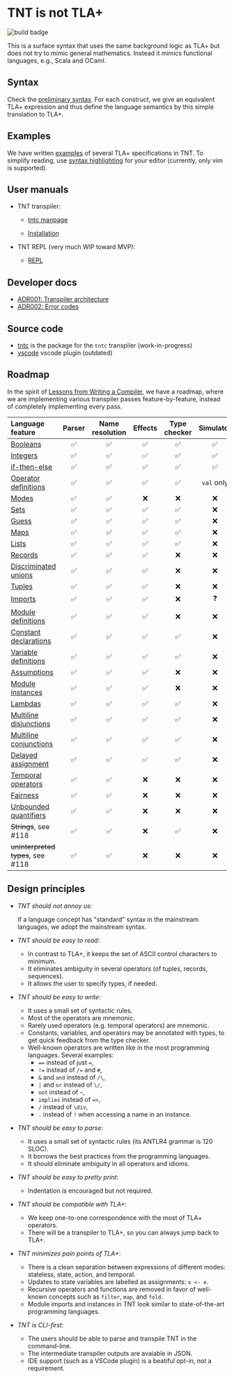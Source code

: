 # TNT is not TLA+

![build badge](https://github.com/informalsystems/tnt/actions/workflows/main.yml/badge.svg)

This is a surface syntax that uses the same background logic as TLA+ but does
not try to mimic general mathematics. Instead it mimics functional languages,
e.g., Scala and OCaml.

## Syntax

Check the [preliminary syntax](./doc/lang.md). For each construct, we give
an equivalent TLA+ expression and thus define the language semantics by
this simple translation to TLA+.

## Examples

We have written [examples](./examples) of several TLA+ specifications in TNT.
To simplify reading, use [syntax highlighting](./editor-plugins) for your
editor (currently, only vim is supported).

## User manuals

 - TNT transpiler:
   - [tntc manpage](./doc/tntc.md)

   - [Installation](./tntc/README.md)

 - TNT REPL (very much WIP toward MVP):
   - [REPL](./doc/repl.md)

## Developer docs

 - [ADR001: Transpiler architecture](./doc/adr001-transpiler-architecture.md)
 - [ADR002: Error codes](./doc/adr002-errors.md)

## Source code

 - [tntc](./tntc) is the package for the `tntc` transpiler (work-in-progress)
 - [vscode](./vscode) vscode plugin (outdated)

## Roadmap

In the spirit of [Lessons from Writing a Compiler][], we have a roadmap, where
we are implementing various transpiler passes feature-by-feature, instead of
completely implementing every pass.

| Language feature                  | Parser             | Name resolution    | Effects            | Type checker       | Simulator          | To-Apalache | Tutorials |
| :---------------                  | :----:             | :-------------:    | :-----:            | :----------:       | :-------:          | :---------: | :-------: |
| [Booleans][]                      | :white_check_mark: | :white_check_mark: | :white_check_mark: | :white_check_mark: | :white_check_mark: | :x:         | :x:       |
| [Integers][]                      | :white_check_mark: | :white_check_mark: | :white_check_mark: | :white_check_mark: | :white_check_mark: | :x:         | :x:       |
| [if-then-else][]                  | :white_check_mark: | :white_check_mark: | :white_check_mark: | :white_check_mark: | :white_check_mark: | :x:         | :x:       |
| [Operator definitions][]          | :white_check_mark: | :white_check_mark: | :white_check_mark: | :white_check_mark: | `val` only         | :x:         | :x:       |
| [Modes][]                         | :white_check_mark: | :white_check_mark: | :x:                | :x:                | :x:                | :x:         | :x:       |
| [Sets][]                          | :white_check_mark: | :white_check_mark: | :white_check_mark: | :white_check_mark: | :x:                | :x:         | :x:       |
| [Guess][]                         | :white_check_mark: | :white_check_mark: | :white_check_mark: | :white_check_mark: | :x:                | :x:         | :x:       |
| [Maps][]                          | :white_check_mark: | :white_check_mark: | :white_check_mark: | :white_check_mark: | :x:                | :x:         | :x:       |
| [Lists][]                         | :white_check_mark: | :white_check_mark: | :white_check_mark: | :white_check_mark: | :x:                | :x:         | :x:       |
| [Records][]                       | :white_check_mark: | :white_check_mark: | :white_check_mark: | :x:                | :x:                | :x:         | :x:       |
| [Discriminated unions][]          | :white_check_mark: | :white_check_mark: | :white_check_mark: | :x:                | :x:                | :x:         | :x:       |
| [Tuples][]                        | :white_check_mark: | :white_check_mark: | :white_check_mark: | :x:                | :x:                | :x:         | :x:       |
| [Imports][]                       | :white_check_mark: | :white_check_mark: | :white_check_mark: | :x:                | :question:         | :x:         | :x:       |
| [Module definitions][]            | :white_check_mark: | :white_check_mark: | :white_check_mark: | :x:                | :x:                | :x:         | :x:       |
| [Constant declarations][]         | :white_check_mark: | :white_check_mark: | :white_check_mark: | :white_check_mark: | :x:                | :x:         | :x:       |
| [Variable definitions][]          | :white_check_mark: | :white_check_mark: | :white_check_mark: | :white_check_mark: | :x:                | :x:         | :x:       |
| [Assumptions][]                   | :white_check_mark: | :white_check_mark: | :white_check_mark: | :x:                | :x:                | :x:         | :x:       |
| [Module instances][]              | :white_check_mark: | :white_check_mark: | :white_check_mark: | :x:                | :x:                | :x:         | :x:       |
| [Lambdas][]                       | :white_check_mark: | :white_check_mark: | :white_check_mark: | :white_check_mark: | :x:                | :x:         | :x:       |
| [Multiline disjunctions][]        | :white_check_mark: | :white_check_mark: | :white_check_mark: | :white_check_mark: | :x:                | :x:         | :x:       |
| [Multiline conjunctions][]        | :white_check_mark: | :white_check_mark: | :white_check_mark: | :white_check_mark: | :x:                | :x:         | :x:       |
| [Delayed assignment][]            | :white_check_mark: | :white_check_mark: | :white_check_mark: | :white_check_mark: | :x:                | :x:         | :x:       |
| [Temporal operators][]            | :white_check_mark: | :white_check_mark: | :x:                | :x:                | :x:                | :x:         | :x:       |
| [Fairness][]                      | :white_check_mark: | :white_check_mark: | :x:                | :x:                | :x:                | :x:         | :x:       |
| [Unbounded quantifiers][]         | :white_check_mark: | :white_check_mark: | :x:                | :x:                | :x:                | :x:         | :x:       |
| ~~Strings~~, see #118             | :white_check_mark: | :white_check_mark: | :x:                | :white_check_mark: | :x:                | :x:         | :x:       |
| ~~uninterpreted types~~, see #118 | :white_check_mark: | :white_check_mark: | :x:                | :x:                | :x:                | :x:         | :x:       |

## Design principles

 - *TNT should not annoy us*:

   If a language concept has "standard" syntax in the mainstream languages,
   we adopt the mainstream syntax.

 - *TNT should be easy to read*:
    - In contrast to TLA+, it keeps the set of ASCII control characters to minimum.
    - It eliminates ambiguity in several operators (of tuples, records, sequences).
    - It allows the user to specify types, if needed.

 - *TNT should be easy to write*:
    - It uses a small set of syntactic rules.
    - Most of the operators are mnemonic.
    - Rarely used operators (e.g. temporal operators) are mnemonic.
    - Constants, variables, and operators may be annotated with types,
      to get quick feedback from the type checker.
    - Well-known operators are written like in the most programming languages.
      Several examples:
        * `==` instead of just `=`,
        * `!=` instead of `/=` and `#`,
        * `&` and `and` instead of `/\`,
        * `|` and `or` instead of `\/`,
        * `not` instead of `~`,
        * `implies` instead of `=>`,
        * `/` instead of `\div`,
        * `.` instead of `!` when accessing a name in an instance.

 - *TNT should be easy to parse*: 
    - It uses a small set of syntactic rules (its ANTLR4 grammar is 120 SLOC).
    - It borrows the best practices from the programming languages.
    - It should eliminate ambiguity in all operators and idioms.

 - *TNT should be easy to pretty print*: 
    - Indentation is encouraged but not required.

 - *TNT should be compatible with TLA+*:
    - We keep one-to-one correspondence with the most of TLA+ operators.
    - There will be a transpiler to TLA+, so you can always jump back to TLA+.

 - *TNT minimizes pain points of TLA+*:
    - There is a clean separation between expressions of different modes:
        stateless, state, action, and temporal.
    - Updates to state variables are labelled as assignments: `x <- e`.
    - Recursive operators and functions are removed in favor of
      well-known concepts such as `filter`, `map`, and `fold`.
    - Module imports and instances in TNT look similar to state-of-the-art
      programming languages.

 - *TNT is CLI-first*:
    - The users should be able to parse and transpile TNT in the command-line.
    - The intermediate transpiler outputs are avaiable in JSON.
    - IDE support (such as a VSCode plugin) is a beatiful opt-in, not a requirement.

[Lessons from Writing a Compiler]: https://borretti.me/article/lessons-writing-compiler
[Imports]: ./doc/lang.md#imports-1
[Module definitions]: ./doc/lang.md#module-definition
[Constant declarations]: ./doc/lang.md#constant-declarations
[Assumptions]: ./doc/lang.md#assumptions
[Variable definitions]: ./doc/lang.md#variable-definitions
[Operator definitions]: ./doc/lang.md#variable-definitions
[Module instances]: ./doc/lang.md#module-instances
[Lambdas]: ./doc/lang.md#lambdas-aka-anonymous-operators
[Booleans]: ./doc/lang.md#boolean-operators-and-equality
[Integers]: ./doc/lang.md#integers
[Sets]: ./doc/lang.md#sets
[Lists]: ./doc/lang.md#lists-aka-sequences
[Multiline disjunctions]: ./doc/lang.md#multiline-disjunctions
[Multiline conjunctions]: ./doc/lang.md#multiline-conjunctions
[if-then-else]: ./doc/lang.md#condition
[Guess]: ./doc/lang.md#existential-quantifier-and-non-deterministic-choice
[Maps]: ./doc/lang.md#maps-aka-functions
[Records]: ./doc/lang.md#records
[Discriminated unions]: ./doc/lang.md#discriminated-unions
[Tuples]: ./doc/lang.md#tuples
[Delayed assignment]: ./doc/lang.md#delayed-assignment
[Temporal operators]: ./doc/lang.md#temporal-operators
[Fairness]: ./doc/lang.md#fairness
[Unbounded quantifiers]: ./doc/lang.md#unbounded-quantifiers
[Modes]: ./doc/lang.md#modes
